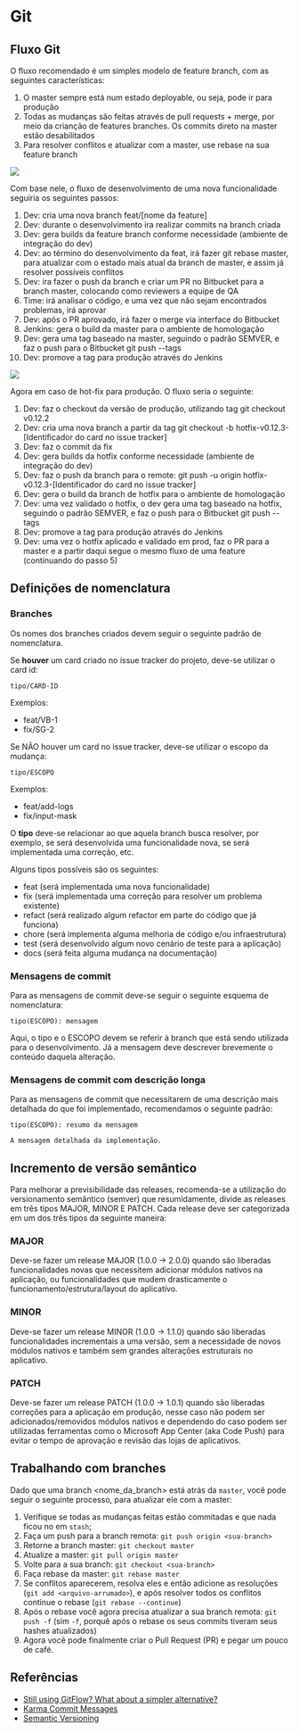 # Git

## Fluxo Git

O fluxo recomendado é um simples modelo de feature branch, com as seguintes características:

1. O master sempre está num estado deployable, ou seja, pode ir para produção
2. Todas as mudanças são feitas através de pull requests + merge, por meio da crianção de features branches. Os commits direto na master estão desabilitados
3. Para resolver conflitos e atualizar com a master, use rebase na sua feature branch

![](assets/images/git/feature-branches.svg)

Com base nele, o fluxo de desenvolvimento de uma nova funcionalidade seguiria os seguintes passos:

1. Dev: cria uma nova branch feat/[nome da feature]
2. Dev: durante o desenvolvimento ira realizar commits na branch criada
3. Dev: gera builds da feature branch conforme necessidade (ambiente de integração do dev)
4. Dev: ao término do desenvolvimento da feat, irá fazer git rebase master, para atualizar com o estado mais atual da branch de master, e assim já resolver possíveis conflitos
5. Dev: ira fazer o push da branch e criar um PR no Bitbucket para a branch master, colocando como reviewers a equipe de QA
6. Time: irá analisar o código, e uma vez que não sejam encontrados problemas, irá aprovar
7. Dev: após o PR aprovado, irá fazer o merge via interface do Bitbucket
8. Jenkins: gera o build da master para o ambiente de homologação
9. Dev: gera uma tag baseado na master, seguindo o padrão SEMVER, e faz o push para o Bitbucket git push --tags
10. Dev: promove a tag para produção através do Jenkins

![](assets/images/git/hotfix-branches.svg)

Agora em caso de hot-fix para produção. O fluxo seria o seguinte:

1. Dev: faz o checkout da versão de produção, utilizando tag git checkout v0.12.2
2. Dev: cria uma nova branch a partir da tag git checkout -b hotfix-v0.12.3-[Identificador do card no issue tracker]
3. Dev: faz o commit da fix
4. Dev: gera builds da hotfix conforme necessidade (ambiente de integração do dev)
5. Dev: faz o push da branch para o remote: git push -u origin hotfix-v0.12.3-[Identificador do card no issue tracker]
6. Dev: gera o build da branch de hotfix para o ambiente de homologação
7. Dev: uma vez validado o hotfix, o dev gera uma tag baseado na hotfix, seguindo o padrão SEMVER, e faz o push para o Bitbucket git push --tags
8. Dev: promove a tag para produção através do Jenkins
9. Dev: uma vez o hotfix aplicado e validado em prod, faz o PR para a master e a partir daqui segue o mesmo fluxo de uma feature (continuando do passo 5)

## Definições de nomenclatura

### Branches
Os nomes dos branches criados devem seguir o seguinte padrão de nomenclatura.

Se **houver** um card criado no issue tracker do projeto, deve-se utilizar o card id:

```
tipo/CARD-ID
```

Exemplos:
- feat/VB-1
- fix/SG-2

Se NÃO houver um card no issue tracker, deve-se utilizar o escopo da mudança:

```
tipo/ESCOPO
```

Exemplos:
- feat/add-logs
- fix/input-mask

O **tipo** deve-se relacionar ao que aquela branch busca resolver, por exemplo, se será desenvolvida uma funcionalidade nova, se será implementada uma correção, etc.

Alguns tipos possíveis são os seguintes:

* feat (será implementada uma nova funcionalidade)
* fix (será implementada uma correção para resolver um problema existente)
* refact (será realizado algum refactor em parte do código que já funciona)
* chore (será implementa alguma melhoria de código e/ou infraestrutura)
* test (será desenvolvido algum novo cenário de teste para a aplicação)
* docs (será feita alguma mudança na documentação)

### Mensagens de commit
Para as mensagens de commit deve-se seguir o seguinte esquema de nomenclatura:

```
tipo(ESCOPO): mensagem
```

Aqui, o tipo e o ESCOPO devem se referir à branch que está sendo utilizada para o desenvolvimento. Já a mensagem deve descrever brevemente o conteúdo daquela alteração.

### Mensagens de commit com descrição longa
Para as mensagens de commit que necessitarem de uma descrição mais detalhada do que foi implementado, recomendamos o seguinte padrão:

```
tipo(ESCOPO): resumo da mensagem

A mensagem detalhada da implementação.
```

## Incremento de versão semântico

Para melhorar a previsibilidade das releases, recomenda-se a utilização do versionamento semântico (semver) que resumidamente, divide as releases em três tipos MAJOR, MINOR E PATCH. Cada release deve ser categorizada em um dos três tipos da seguinte maneira:

### MAJOR

Deve-se fazer um release MAJOR (1.0.0 -> 2.0.0) quando são liberadas funcionalidades novas que necessitem adicionar módulos nativos na aplicação, ou funcionalidades que mudem drasticamente o funcionamento/estrutura/layout do aplicativo.

### MINOR

Deve-se fazer um release MINOR (1.0.0 -> 1.1.0) quando são liberadas funcionalidades incrementais a uma versão, sem a necessidade de novos módulos nativos e também sem grandes alterações estruturais no aplicativo.

### PATCH

Deve-se fazer um release PATCH (1.0.0 -> 1.0.1) quando são liberadas correções para a aplicação em produção, nesse caso não podem ser adicionados/removidos módulos nativos e dependendo do caso podem ser utilizadas ferramentas como o Microsoft App Center (aka Code Push) para evitar o tempo de aprovação e revisão das lojas de aplicativos.

## Trabalhando com branches

Dado que uma branch <nome_da_branch> está atrás da `master`, você pode seguir o seguinte processo, para atualizar ele com a master:

 1. Verifique se todas as mudanças feitas estão commitadas e que nada ficou no em `stash`;
 2. Faça um push para a branch remota: `git push origin <sua-branch>`
 3. Retorne a branch master: `git checkout master`
 4. Atualize a master: `git pull origin master`
 5. Volte para a sua branch: `git checkout <sua-branch>`
 6. Faça rebase da master: `git rebase master`
 7. Se conflitos aparecerem, resolva eles e então adicione as resoluções (`git add <arquivo-arrumado>`), e após resolver todos os conflitos continue o rebase (`git rebase --continue`)
 8. Após o rebase você agora precisa atualizar a sua branch remota: `git push -f` (sim `-f`, porquê após o rebase os seus commits tiveram seus hashes atualizados)
 9. Agora você pode finalmente criar o Pull Request (PR) e pegar um pouco de café.


 ## Referências

 * [Still using GitFlow? What about a simpler alternative?](https://hackernoon.com/still-using-gitflow-what-about-a-simpler-alternative-74aa9a46b9a3)
 * [Karma Commit Messages](http://karma-runner.github.io/1.0/dev/git-commit-msg.html)
 * [Semantic Versioning](https://semver.org/)
